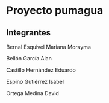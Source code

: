 # Proyecto pumagua

## Integrantes
Bernal Esquivel Mariana Morayma 

Bellón García Alan

Castillo Hernández Eduardo

Espino Gutiérrez Isabel 

Ortega Medina David 